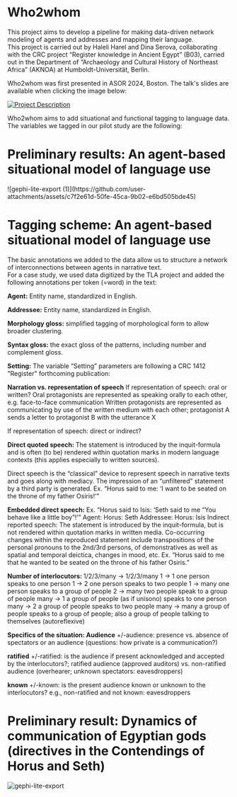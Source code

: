 # Who2whom


This project aims to develop a pipeline for making data-driven network modeling of agents and addresses and mapping their language. \
This project is carried out by Haleli Harel and Dina Serova, collaborating with the CRC project “Register knowledge in Ancient Egypt” (B03), 
carried out in the Department of “Archaeology and Cultural History of Northeast Africa” (AKNOA) at Humboldt-Universität, Berlin.

Who2whom was first presented in ASOR 2024, Boston. 
The talk's slides are available when clicking the image below: 


[![Project Description](https://github.com/user-attachments/assets/2005bbbc-f701-41fc-9899-d9f57ded96f7)](https://docs.google.com/presentation/d/e/2PACX-1vS_uQBTSoB4tSFfS4Zj1Dc2zUsAiTKdkwETrvtc0Yb_O2see8Nb0KIWXDbzE3ySm1SntC8bhtU7Ar7s/pub?start=false&loop=false&delayms=3000)

Who2whom aims to add situational and functional tagging to language data. \
The variables we tagged in our pilot study are the following: 

<H1> Preliminary results: An agent-based situational model of language use </H1>
![gephi-lite-export (1)](https://github.com/user-attachments/assets/c7f2e61d-50fe-45ca-9b02-e6bd505bde45)


<H1> Tagging scheme: An agent-based situational model of language use </H1>

The basic annotations we added to the data allow us to structure a network of interconnections between agents in narrative text. \
For a case study, we used data digitized by the TLA project and added the following annotations per token (=word) in the text:  

<b>Agent:</b> Entity name, standardized in English. 

<b>Addressee:</b> Entity name, standardized in English. 

<b>Morphology gloss:</b> simplified tagging of morphological form to allow broader clustering. 

<b>Syntax gloss:</b> the exact gloss of the patterns, including number and complement gloss. 

<b>Setting:</b> The variable “Setting” parameters are following a CRC 1412 "Register" forthcoming publication: 

<b>Narration vs. representation of speech</b>
If representation of speech: oral or written?
Oral protagonists are represented as speaking orally to each other, 
e.g. face-to-face communication
Written protagonists are represented as communicating by use of the written medium with each other; 
protagonist A sends a letter to protagonist B with the utterance X

If representation of speech: direct or indirect?

<b>Direct quoted speech: </b>
The statement is introduced by the inquit-formula and is often (to be) rendered within quotation marks 
in modern language contexts (this applies especially to written sources). 

Direct speech is the “classical” device to represent speech in narrative texts and goes along with mediacy. 
The impression of an “unfiltered” statement by a third party is generated.
Ex. “Horus said to me: ‘I want  to be seated on the throne of my father Osiris!’”

<b>Embedded direct speech:</b>
Ex. “Horus said to Isis: ‘Seth said to me “You behave like a little boy”!’”
Agent: Horus: Seth
Addressee: Horus: Isis
Indirect reported speech:
The statement is introduced by the inquit-formula, 
but is not rendered within quotation marks in written media. 
Co-occurring changes within the reproduced statement include transpositions of 
the personal pronouns to the 2nd/3rd persons, of demonstratives as well as spatial 
and temporal deictica, changes in mood, etc.
Ex. “Horus said to me that he wanted to be seated on the throne of his father Osiris.”

<b>Number of interlocutors: </b>
1/2/3/many → 1/2/3/many 
1 → 1			one person speaks to one person
1 → 2			one person speaks to two people
1 → many		one person speaks to a group of people
2 → many		two people speak to a group of people
many → 1		a group of people (as if unisono) speaks to one person
many → 2		a group of people speaks to two people
many → many	a group of people speaks to a group of people; also a group of 
people talking to themselves  (autoreflexive)

<b>Specifics of the situation: </b>
<b>Audience</b>
+/-audience: presence vs. absence of spectators or an audience (questions: how private is a communication?)

<b>ratified</b>
+/-ratified: is the audience if present acknowledged and accepted by the interlocutors?; 
ratified audience (approved auditors) vs. non-ratified audience (overhearer; unknown spectators: eavesdroppers) 

<b>known</b>
+/-known: is the present audience known or unknown to the interlocutors? 
e.g., non-ratified and not known: eavesdroppers

<H1> Preliminary result: Dynamics of communication of Egyptian gods (directives in the Contendings of Horus and Seth) </H1>

![gephi-lite-export](https://github.com/user-attachments/assets/2ca82628-11a0-4c7e-9318-f4e3441132c8)





